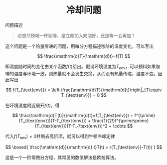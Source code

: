 # <center>冷却问题

问题描述

> 若想尽快喝一杯咖啡，是立即加入奶油好，还是等一会再加？

这个问题是一个热量传递的问题，用微分方程描述咖啡的温度变化，可以写出

$$
\frac{\mathrm{d}T}{\mathrm{d}t}=f(T)
$$

即温度随时间的变化由某个函数$f(t)$给出。假设环境温度为$T_{\text{env}}$，可以预料如果咖啡的温度与环境一致，则热量就不会发生交换，从而没有热量传递，温度不变。因此写出

$$
f(T_{\text{env}}) = \left.\frac{\mathrm{d}T}{\mathrm{d}t}\right|_{T\equiv T_{\text{env}}} = 0
$$

在环境温度附近展开$f(t)$，得

$$
\frac{\mathrm{d}T(t)}{\mathrm{d}t}=f(T_{\text{env}}) + f^{\prime}(T_{\text{env}})(T-T_{\text{env}}) + \frac{1}{2!}f^{\prime\prime}(T_{\text{env}})(T-T_{\text{env}})^2 + \cdots
$$

代入$f(T_{\text{env}})=0$并略去高阶项，就可以得到牛顿冷却定律

$$
\boxed{
\frac{\mathrm{d}}{\mathrm{d} t}T(t) = r(T_{\text{env}}-T(t))
}
$$

这是一个一阶常微分方程，其常见的数值解法是欧拉算法。


